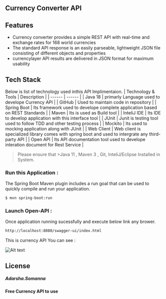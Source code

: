 ## Currency Converter  API

## Features

- Currency converter provides a simple REST API with real-time and exchange rates for 168 world currencies
- The standard API response is an easily parseable, lightweight JSON file consisting of different objects and properties
- currencylayer API results are delivered in JSON format for maximum usability

## Tech Stack 

Below is list of technology used inthis API Implimentaion.
| Technology & Tools | Description |
| ------ | ------ |
| Java 18 | primarly Language used to develope Currency API |
| GitHub | Used to maintain code in repository |
| Spring Boot | Its framework used to develope complete application based on REST Standards |
| Maven | Its is used as Build tool |
| InteliJ IDE | Its IDE to develop application with this interface tool |
| JUnit | Junit is testing tool used to follow TDD and other testing process  |
| Mockito | Its used to mocking application along with JUnit |
| Web Client | Web client is specialized library comes with spring boot and used to intergrate any third-party API |
| Open API | Its API documentation tool used to develope interation document for Rest Service |


> Please ensure that >Java 11 , Maven 3 , Git, InteliJ/Eclipse Installed in System.


### Run this Application :
The Spring Boot Maven plugin includes a run goal that can be used to quickly compile and run your application.
```sh
$ mvn spring-boot:run
```

### Launch Open-API :
Once application running sucessfully and execute below link any brower.
```sh
http://localhost:8080/swagger-ui/index.html
``` 

This is currency API You can see :

![Alt text](https://user-images.githubusercontent.com/11813559/213903603-eb1c6933-02e9-493d-b964-5243547d72a9.png "a title")


## License

##### Adarsha.Somanna

**Free Currency API to use**
